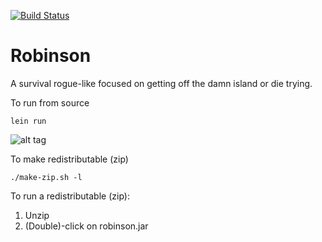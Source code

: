 [![Build Status](https://travis-ci.org/aaron-santos/robinson.svg?branch=master)](https://travis-ci.org/aaron-santos/robinson)


Robinson
===============

A survival rogue-like focused on getting off the damn island or die trying.


To run from source

```
lein run
```

![alt tag](https://raw.github.com/aaron-santos/robinson/master/readme-media/screenshot-2.png)

To make redistributable (zip)

```
./make-zip.sh -l
```

To run a redistributable (zip):
1. Unzip
2. (Double)-click on robinson.jar

